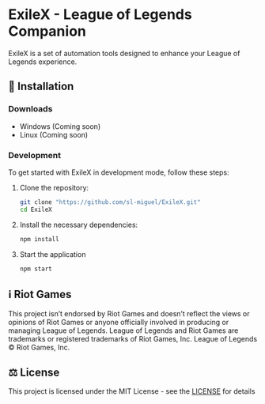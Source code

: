 # ExileX - League of Legends Companion

ExileX is a set of automation tools designed to enhance your League of Legends experience.

## 💾 Installation

### Downloads

- Windows (Coming soon)
- Linux (Coming soon)

### Development

To get started with ExileX in development mode, follow these steps:

1. Clone the repository:

   ```bash
   git clone "https://github.com/sl-miguel/ExileX.git"
   cd ExileX
   ```

2. Install the necessary dependencies:

   ```bash
   npm install
   ```

3. Start the application

   ```bash
   npm start
   ```

## ℹ️ Riot Games

This project isn’t endorsed by Riot Games and doesn’t reflect the views or opinions of Riot Games or anyone officially involved in producing or managing League of Legends. League of Legends and Riot Games are trademarks or registered trademarks of Riot Games, Inc. League of Legends © Riot Games, Inc.

## ⚖️ License

This project is licensed under the MIT License - see the [LICENSE](/LICENSE) for details
